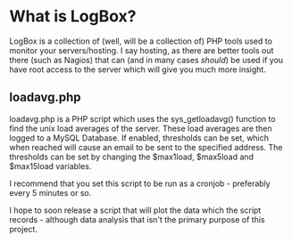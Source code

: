 What is LogBox?
====================
LogBox is a collection of (well, will be a collection of) PHP tools used to monitor your servers/hosting. I say hosting, as there are better tools out there (such as Nagios) that can (and in many cases _should_) be used if you have root access to the server which will give you much more insight.

loadavg.php
---------------------
loadavg.php is a PHP script which uses the sys_getloadavg() function to find the unix load averages of the server. These load averages are then logged to a MySQL Database. If enabled, thresholds can be set, which when reached will cause an email to be sent to the specified address. The thresholds can be set by changing the $max1load, $max5load and $max15load variables.

I recommend that you set this script to be run as a cronjob - preferably every 5 minutes or so.

I hope to soon release a script that will plot the data which the script records - although data analysis that isn't the primary purpose of this project. 
